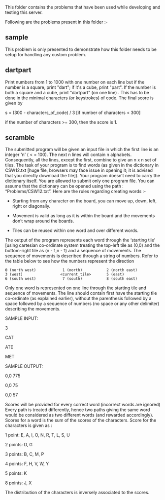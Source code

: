 This folder contains the problems that have been used while developing and
testing this server. 

Following are the problems present in this folder :-

sample
------

This problem is only presented to demonstrate how this folder needs to be setup
for handling any custom problem. 


dartpart
--------

Print numbers from 1 to 1000 with one number on each line but if the number is a
square, print "dart"; if it's a cube, print "part". If the number is both a
square and a cube, print "dartpart" (on one line) . This has to be done in the
minimal characters (or keystrokes) of code. The final score is given by

s = (300 - characters_of_code) / 3 [if number of characters < 300]

if the number of characters >= 300, then the score is 1.


scramble
--------

The submitted program will be given an input file in which the first line is an
integer 'n' ( < = 100). The next n lines will contain n alphabets. Consequently,
all the lines, except the first, combine to give an n x n set of tiles. The
task of your program is to find words (as given in the dictionary in
CSW12.txt [huge file, browsers may face issue in opening it; it is advised that
you directly download the file]). Your program doesn’t need to carry the
dictionary itself. You are allowed to submit only one program file. You can
assume that the dictionary can be opened using the path : “Problems/CSW12.txt”.
Here are the rules regarding creating words :-

- Starting from any character on the board, you can move up, down, left, right
or diagonally.

- Movement is valid as long as it is within the board and the movements don’t
wrap around the boards.

- Tiles can be reused within one word and over different words.

The output of the program represents each word through the ‘starting tile’
[using cartesian co-ordinate system treating the top-left tile as (0,0) and the
bottom-right tile as (n - 1,n - 1) and a sequence of movements. The sequence of
movements is described through a string of numbers. Refer to the table below to
see how the numbers represent the direction

    0 (north west)            1 (north)           2 (north east)
    3 (west)                 <current_tile>       5 (east)
    6 (south west)            7 (south)           8 (south east)

Only one word is represented on one line through the starting tile and sequence
of movements. The line should contain first have the starting tile co-ordinate
(as explained earlier), without the parenthesis followed by a space followed by
a sequence of numbers (no space or any other delimiter) describing the
movements.

SAMPLE INPUT:

3

CAT

ATE

MET

SAMPLE OUTPUT:

0,0 775

0,0 75

0,0 57

Scores will be provided for every correct word (incorrect words are ignored)
Every path is treated differently, hence two paths giving the same word would
be considered as two different words (and rewarded accordingly). Scores for a
word is the sum of the scores of the characters. Score for the characters is
given as :

 1 point: E, A, I, O, N, R, T, L, S, U

 2 points: D, G

 3 points: B, C, M, P

 4 points: F, H, V, W, Y

 5 points: K

 8 points: J, X
 
The distribution of the characters is inversely associated to the scores.
